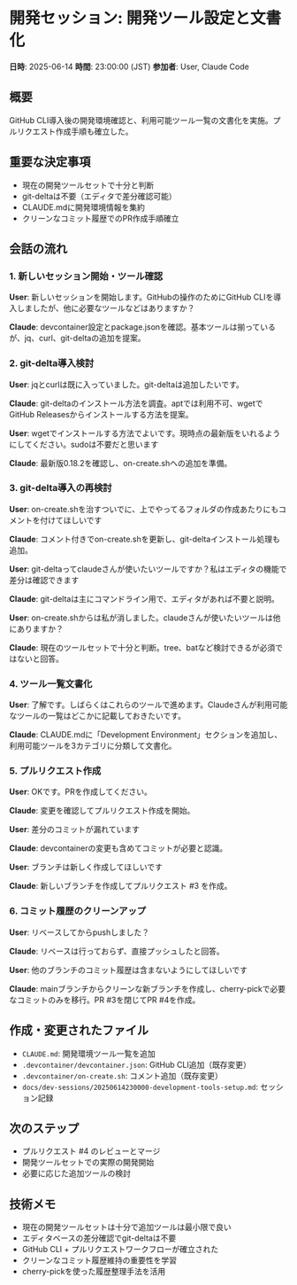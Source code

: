 # 開発セッション: 開発ツール設定と文書化

**日時**: 2025-06-14
**時間**: 23:00:00 (JST)
**参加者**: User, Claude Code

## 概要
GitHub CLI導入後の開発環境確認と、利用可能ツール一覧の文書化を実施。プルリクエスト作成手順も確立した。

## 重要な決定事項
- 現在の開発ツールセットで十分と判断
- git-deltaは不要（エディタで差分確認可能）
- CLAUDE.mdに開発環境情報を集約
- クリーンなコミット履歴でのPR作成手順確立

## 会話の流れ

### 1. 新しいセッション開始・ツール確認
**User**: 新しいセッションを開始します。GitHubの操作のためにGitHub CLIを導入しましたが、他に必要なツールなどはありますか？

**Claude**: devcontainer設定とpackage.jsonを確認。基本ツールは揃っているが、jq、curl、git-deltaの追加を提案。

### 2. git-delta導入検討
**User**: jqとcurlは既に入っていました。git-deltaは追加したいです。

**Claude**: git-deltaのインストール方法を調査。aptでは利用不可、wgetでGitHub Releasesからインストールする方法を提案。

**User**: wgetでインストールする方法でよいです。現時点の最新版をいれるようにしてください。sudoは不要だと思います

**Claude**: 最新版0.18.2を確認し、on-create.shへの追加を準備。

### 3. git-delta導入の再検討
**User**: on-create.shを治すついでに、上でやってるフォルダの作成あたりにもコメントを付けてほしいです

**Claude**: コメント付きでon-create.shを更新し、git-deltaインストール処理も追加。

**User**: git-deltaってclaudeさんが使いたいツールですか？私はエディタの機能で差分は確認できます

**Claude**: git-deltaは主にコマンドライン用で、エディタがあれば不要と説明。

**User**: on-create.shからは私が消しました。claudeさんが使いたいツールは他にありますか？

**Claude**: 現在のツールセットで十分と判断。tree、batなど検討できるが必須ではないと回答。

### 4. ツール一覧文書化
**User**: 了解です。しばらくはこれらのツールで進めます。Claudeさんが利用可能なツールの一覧はどこかに記載しておきたいです。

**Claude**: CLAUDE.mdに「Development Environment」セクションを追加し、利用可能ツールを3カテゴリに分類して文書化。

### 5. プルリクエスト作成
**User**: OKです。PRを作成してください。

**Claude**: 変更を確認してプルリクエスト作成を開始。

**User**: 差分のコミットが漏れています

**Claude**: devcontainerの変更も含めてコミットが必要と認識。

**User**: ブランチは新しく作成してほしいです

**Claude**: 新しいブランチを作成してプルリクエスト #3 を作成。

### 6. コミット履歴のクリーンアップ
**User**: リベースしてからpushしました？

**Claude**: リベースは行っておらず、直接プッシュしたと回答。

**User**: 他のブランチのコミット履歴は含まないようにしてほしいです

**Claude**: mainブランチからクリーンな新ブランチを作成し、cherry-pickで必要なコミットのみを移行。PR #3を閉じてPR #4を作成。

## 作成・変更されたファイル
- `CLAUDE.md`: 開発環境ツール一覧を追加
- `.devcontainer/devcontainer.json`: GitHub CLI追加（既存変更）
- `.devcontainer/on-create.sh`: コメント追加（既存変更）
- `docs/dev-sessions/20250614230000-development-tools-setup.md`: セッション記録

## 次のステップ
- プルリクエスト #4 のレビューとマージ
- 開発ツールセットでの実際の開発開始
- 必要に応じた追加ツールの検討

## 技術メモ
- 現在の開発ツールセットは十分で追加ツールは最小限で良い
- エディタベースの差分確認でgit-deltaは不要
- GitHub CLI + プルリクエストワークフローが確立された
- クリーンなコミット履歴維持の重要性を学習
- cherry-pickを使った履歴整理手法を活用